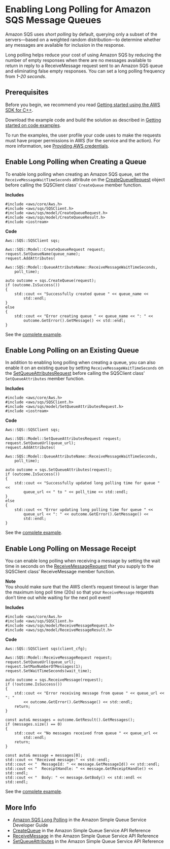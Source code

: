 # Enabling Long Polling for Amazon SQS Message Queues<a name="examples-sqs-long-polling"></a>

Amazon SQS uses *short polling* by default, querying only a subset of the servers—based on a weighted random distribution—to determine whether any messages are available for inclusion in the response\.

Long polling helps reduce your cost of using Amazon SQS by reducing the number of empty responses when there are no messages available to return in reply to a ReceiveMessage request sent to an Amazon SQS queue and eliminating false empty responses\. You can set a long polling frequency from *1–20 seconds*\.

## Prerequisites<a name="codeExamplePrereq"></a>

Before you begin, we recommend you read [Getting started using the AWS SDK for C\+\+](getting-started.md)\. 

Download the example code and build the solution as described in [Getting started on code examples](getting-started-code-examples.md)\. 

To run the examples, the user profile your code uses to make the requests must have proper permissions in AWS \(for the service and the action\)\. For more information, see [Providing AWS credentials](credentials.md)\.

## Enable Long Polling when Creating a Queue<a name="sqs-long-polling-create-queue"></a>

To enable long polling when creating an Amazon SQS queue, set the `ReceiveMessageWaitTimeSeconds` attribute on the [CreateQueueRequest](https://sdk.amazonaws.com/cpp/api/LATEST/class_aws_1_1_s_q_s_1_1_model_1_1_create_queue_request.html) object before calling the SQSClient class’ `CreateQueue` member function\.

 **Includes** 

```
#include <aws/core/Aws.h>
#include <aws/sqs/SQSClient.h>
#include <aws/sqs/model/CreateQueueRequest.h>
#include <aws/sqs/model/CreateQueueResult.h>
#include <iostream>
```

 **Code** 

```
Aws::SQS::SQSClient sqs;

Aws::SQS::Model::CreateQueueRequest request;
request.SetQueueName(queue_name);
request.AddAttributes(
    Aws::SQS::Model::QueueAttributeName::ReceiveMessageWaitTimeSeconds,
    poll_time);

auto outcome = sqs.CreateQueue(request);
if (outcome.IsSuccess())
{
    std::cout << "Successfully created queue " << queue_name <<
        std::endl;
}
else
{
    std::cout << "Error creating queue " << queue_name << ": " <<
        outcome.GetError().GetMessage() << std::endl;
}
```

See the [complete example](https://github.com/awsdocs/aws-doc-sdk-examples/tree/master/cpp/example_code/sqs/long_polling_on_create_queue.cpp)\.

## Enable Long Polling on an Existing Queue<a name="sqs-long-polling-existing-queue"></a>

In addition to enabling long polling when creating a queue, you can also enable it on an existing queue by setting `ReceiveMessageWaitTimeSeconds` on the [SetQueueAttributesRequest](https://sdk.amazonaws.com/cpp/api/LATEST/class_aws_1_1_s_q_s_1_1_model_1_1_set_queue_attributes_request.html) before calling the SQSClient class’ `SetQueueAttributes` member function\.

 **Includes** 

```
#include <aws/core/Aws.h>
#include <aws/sqs/SQSClient.h>
#include <aws/sqs/model/SetQueueAttributesRequest.h>
#include <iostream>
```

 **Code** 

```
Aws::SQS::SQSClient sqs;

Aws::SQS::Model::SetQueueAttributesRequest request;
request.SetQueueUrl(queue_url);
request.AddAttributes(
    Aws::SQS::Model::QueueAttributeName::ReceiveMessageWaitTimeSeconds,
    poll_time);

auto outcome = sqs.SetQueueAttributes(request);
if (outcome.IsSuccess())
{
    std::cout << "Successfully updated long polling time for queue " <<
        queue_url << " to " << poll_time << std::endl;
}
else
{
    std::cout << "Error updating long polling time for queue " <<
        queue_url << ": " << outcome.GetError().GetMessage() <<
        std::endl;
}
```

See the [complete example](https://github.com/awsdocs/aws-doc-sdk-examples/tree/master/cpp/example_code/sqs/long_polling_on_existing_queue.cpp)\.

## Enable Long Polling on Message Receipt<a name="sqs-long-polling-receive-message"></a>

You can enable long polling when receiving a message by setting the wait time in seconds on the [ReceiveMessageRequest](https://sdk.amazonaws.com/cpp/api/LATEST/class_aws_1_1_s_q_s_1_1_model_1_1_receive_message_request.html) that you supply to the SQSClient class’ ReceiveMessage member function\.

**Note**  
You should make sure that the AWS client’s request timeout is larger than the maximum long poll time \(20s\) so that your `ReceiveMessage` requests don’t time out while waiting for the next poll event\!

 **Includes** 

```
#include <aws/core/Aws.h>
#include <aws/sqs/SQSClient.h>
#include <aws/sqs/model/ReceiveMessageRequest.h>
#include <aws/sqs/model/ReceiveMessageResult.h>
```

 **Code** 

```
Aws::SQS::SQSClient sqs(client_cfg);

Aws::SQS::Model::ReceiveMessageRequest request;
request.SetQueueUrl(queue_url);
request.SetMaxNumberOfMessages(1);
request.SetWaitTimeSeconds(wait_time);

auto outcome = sqs.ReceiveMessage(request);
if (!outcome.IsSuccess())
{
    std::cout << "Error receiving message from queue " << queue_url << ": "
        << outcome.GetError().GetMessage() << std::endl;
    return;
}

const auto& messages = outcome.GetResult().GetMessages();
if (messages.size() == 0)
{
    std::cout << "No messages received from queue " << queue_url <<
        std::endl;
    return;
}

const auto& message = messages[0];
std::cout << "Received message:" << std::endl;
std::cout << "  MessageId: " << message.GetMessageId() << std::endl;
std::cout << "  ReceiptHandle: " << message.GetReceiptHandle() << std::endl;
std::cout << "  Body: " << message.GetBody() << std::endl << std::endl;
```

See the [complete example](https://github.com/awsdocs/aws-doc-sdk-examples/tree/master/cpp/example_code/sqs/long_polling_on_message_receipt.cpp)\.

## More Info<a name="more-info"></a>
+  [Amazon SQS Long Polling](https://docs.aws.amazon.com/AWSSimpleQueueService/latest/SQSDeveloperGuide/sqs-long-polling.html) in the Amazon Simple Queue Service Developer Guide
+  [CreateQueue](https://docs.aws.amazon.com/AWSSimpleQueueService/latest/APIReference/API_CreateQueue.html) in the Amazon Simple Queue Service API Reference
+  [ReceiveMessage](https://docs.aws.amazon.com/AWSSimpleQueueService/latest/APIReference/API_ReceiveMessage.html) in the Amazon Simple Queue Service API Reference
+  [SetQueueAttributes](https://docs.aws.amazon.com/AWSSimpleQueueService/latest/APIReference/API_SetQueueAttributes.html) in the Amazon Simple Queue Service API Reference